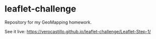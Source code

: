 # leaflet-challenge
Repository for my GeoMapping homework.

See it live:
https://verocastillo.github.io/leaflet-challenge/Leaflet-Step-1/
